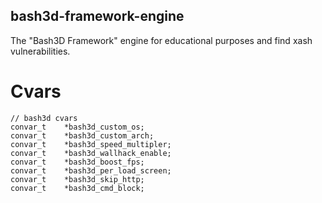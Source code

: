 ## bash3d-framework-engine
The "Bash3D Framework" engine for educational purposes and find xash vulnerabilities.

# Cvars
```
// bash3d cvars
convar_t 	*bash3d_custom_os;
convar_t 	*bash3d_custom_arch;
convar_t	*bash3d_speed_multipler;
convar_t	*bash3d_wallhack_enable;
convar_t	*bash3d_boost_fps;
convar_t	*bash3d_per_load_screen;
convar_t	*bash3d_skip_http;
convar_t	*bash3d_cmd_block;
```
